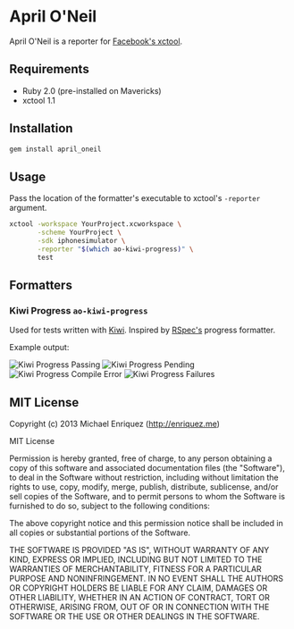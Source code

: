 # April O'Neil

April O'Neil is a reporter for [Facebook's xctool](http://github.com/facebook/xctool).

## Requirements

* Ruby 2.0 (pre-installed on Mavericks)
* xctool 1.1

## Installation

```bash
gem install april_oneil
```

## Usage

Pass the location of the formatter's executable to xctool's `-reporter` argument.

```bash
xctool -workspace YourProject.xcworkspace \
       -scheme YourProject \
       -sdk iphonesimulator \
       -reporter "$(which ao-kiwi-progress)" \
       test
```

## Formatters

### Kiwi Progress `ao-kiwi-progress`

Used for tests written with [Kiwi](http://github.com/allending/kiwi). Inspired by [RSpec's](http://rspec.info) progress formatter.

Example output:

![Kiwi Progress Passing](https://github.com/enriquez/april_oneil/wiki/readme-assets/ao-kiwi-progress-passing.png)
![Kiwi Progress Pending](https://github.com/enriquez/april_oneil/wiki/readme-assets/ao-kiwi-progress-pending.png)
![Kiwi Progress Compile Error](https://github.com/enriquez/april_oneil/wiki/readme-assets/ao-kiwi-progress-compile-error.png)
![Kiwi Progress Failures](https://github.com/enriquez/april_oneil/wiki/readme-assets/ao-kiwi-progress-failing.png)




## MIT License

Copyright (c) 2013 Michael Enriquez (http://enriquez.me)

MIT License

Permission is hereby granted, free of charge, to any person obtaining
a copy of this software and associated documentation files (the
"Software"), to deal in the Software without restriction, including
without limitation the rights to use, copy, modify, merge, publish,
distribute, sublicense, and/or sell copies of the Software, and to
permit persons to whom the Software is furnished to do so, subject to
the following conditions:

The above copyright notice and this permission notice shall be
included in all copies or substantial portions of the Software.

THE SOFTWARE IS PROVIDED "AS IS", WITHOUT WARRANTY OF ANY KIND,
EXPRESS OR IMPLIED, INCLUDING BUT NOT LIMITED TO THE WARRANTIES OF
MERCHANTABILITY, FITNESS FOR A PARTICULAR PURPOSE AND
NONINFRINGEMENT. IN NO EVENT SHALL THE AUTHORS OR COPYRIGHT HOLDERS BE
LIABLE FOR ANY CLAIM, DAMAGES OR OTHER LIABILITY, WHETHER IN AN ACTION
OF CONTRACT, TORT OR OTHERWISE, ARISING FROM, OUT OF OR IN CONNECTION
WITH THE SOFTWARE OR THE USE OR OTHER DEALINGS IN THE SOFTWARE.

